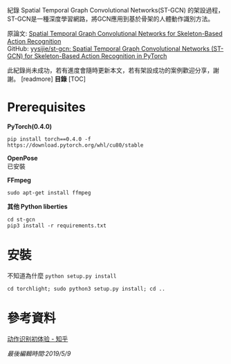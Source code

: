 紀錄 Spatial Temporal Graph Convolutional Networks(ST-GCN) 的架設過程，ST-GCN是一種深度學習網路，將GCN應用到基於骨架的人體動作識別方法。

原論文: [Spatial Temporal Graph Convolutional Networks for Skeleton-Based Action Recognition](https://arxiv.org/abs/1801.07455)  
GitHub: [yysijie/st-gcn: Spatial Temporal Graph Convolutional Networks (ST-GCN) for Skeleton-Based Action Recognition in PyTorch](https://github.com/yysijie/st-gcn)

此紀錄尚未成功，若有進度會隨時更新本文，若有架設成功的案例歡迎分享，謝謝。
[readmore]
**目錄**
[TOC]
# Prerequisites
**PyTorch(0.4.0)**  
```shell
pip install torch==0.4.0 -f https://download.pytorch.org/whl/cu80/stable
```

**OpenPose**  
已安裝

**FFmpeg**  
```shell
sudo apt-get install ffmpeg
```

**其他 Python liberties**
```
cd st-gcn
pip3 install -r requirements.txt
```
# 安裝

不知道為什麼 ``python setup.py install``
```shell
cd torchlight; sudo python3 setup.py install; cd ..
```

# 參考資料
[动作识别初体验 - 知乎](https://zhuanlan.zhihu.com/p/40574587)

*最後編輯時間:2019/5/9*
<!--tags:
環境架設, 機器學習
-->
<!--stackedit_data:
eyJwcm9wZXJ0aWVzIjoidGFnczogJ+eSsOWig+aetuiorSwg5q
mf5Zmo5a2457+SJ1xuIiwiaGlzdG9yeSI6WzE1Mzc3NzA5Mzks
NTM3NjMwNDc0LDI2NTc1ODYwMiwtMjk3OTU5ODEzLC02OTI4Mz
QxMzRdfQ==
-->